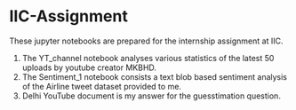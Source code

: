 # IIC-Assignment
These jupyter notebooks are prepared for the internship assignment at IIC. 
1. The YT_channel notebook analyses various statistics of the latest 50 uploads by youtube creator MKBHD. 
2. The Sentiment_1 notebook consists a text blob based sentiment analysis of the Airline tweet dataset provided to me.
3. Delhi YouTube document is my answer for the guesstimation question.
